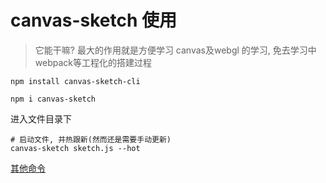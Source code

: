 # canvas-sketch 使用

> 它能干嘛? 最大的作用就是方便学习 canvas及webgl 的学习, 免去学习中webpack等工程化的搭建过程

```shell
npm install canvas-sketch-cli

npm i canvas-sketch
```

进入文件目录下

```shell
# 启动文件, 并热跟新(然而还是需要手动更新)
canvas-sketch sketch.js --hot
```


[其他命令](https://github.com/mattdesl/canvas-sketch/blob/master/docs/README.md)